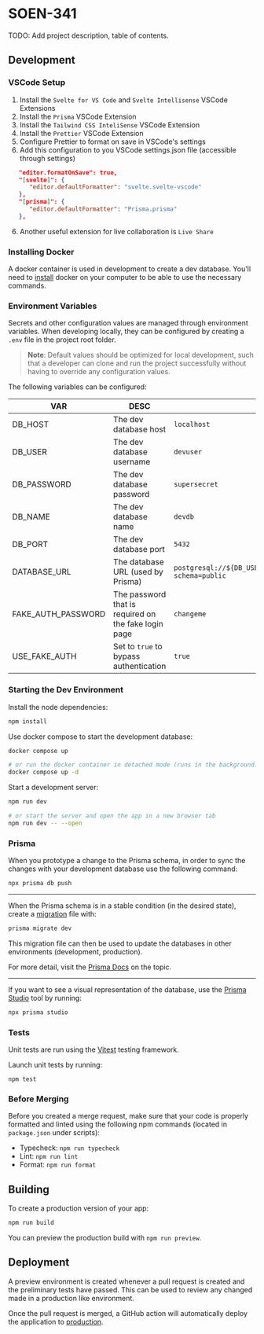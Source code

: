 # SOEN-341

TODO: Add project description, table of contents.

## Development

### VSCode Setup

1. Install the `Svelte for VS Code` and `Svelte Intellisense` VSCode Extensions
2. Install the `Prisma` VSCode Extension
3. Install the `Tailwind CSS InteliSense` VSCode Extension
4. Install the `Prettier` VSCode Extension
5. Configure Prettier to format on save in VSCode's settings
6. Add this configuration to you VSCode settings.json file (accessible through
   settings)

```json
   "editor.formatOnSave": true,
   "[svelte]": {
      "editor.defaultFormatter": "svelte.svelte-vscode"
   },
   "[prisma]": {
      "editor.defaultFormatter": "Prisma.prisma"
   },
```

6. Another useful extension for live collaboration is `Live Share`

### Installing Docker

A docker container is used in development to create a dev database. You'll need
to [install](https://docs.docker.com/desktop/install/windows-install/) docker on
your computer to be able to use the necessary commands.

### Environment Variables

Secrets and other configuration values are managed through environment
variables. When developing locally, they can be configured by creating a `.env`
file in the project root folder.

> **Note**: Default values should be optimized for local development, such that
> a developer can clone and run the project successfully without having to
> override any configuration values.

The following variables can be configured:

| VAR                | DESC                                                 | DEFAULT                                                                                 |
| ------------------ | ---------------------------------------------------- | --------------------------------------------------------------------------------------- |
| DB_HOST            | The dev database host                                | `localhost`                                                                             |
| DB_USER            | The dev database username                            | `devuser`                                                                               |
| DB_PASSWORD        | The dev database password                            | `supersecret`                                                                           |
| DB_NAME            | The dev database name                                | `devdb`                                                                                 |
| DB_PORT            | The dev database port                                | `5432`                                                                                  |
| DATABASE_URL       | The database URL (used by Prisma)                    | `postgresql://${DB_USER}:${DB_PASSWORD}@${DB_HOST}:${DB_PORT}/${DB_NAME}?schema=public` |
| FAKE_AUTH_PASSWORD | The password that is required on the fake login page | `changeme`                                                                              |
| USE_FAKE_AUTH      | Set to `true` to bypass authentication               | `true`                                                                                  |

### Starting the Dev Environment

Install the node dependencies:

```bash
npm install
```

Use docker compose to start the development database:

```bash
docker compose up

# or run the docker container in detached mode (runs in the background)
docker compose up -d
```

Start a development server:

```bash
npm run dev

# or start the server and open the app in a new browser tab
npm run dev -- --open
```

### Prisma

When you prototype a change to the Prisma schema, in order to sync the changes
with your development database use the following command:

```bash
npx prisma db push
```

---

When the Prisma schema is in a stable condition (in the desired state), create a
[migration](https://www.prisma.io/docs/orm/prisma-migrate/getting-started) file
with:

```bash
prisma migrate dev
```

This migration file can then be used to update the databases in other
environments (development, production).

For more detail, visit the
[Prisma Docs](https://www.prisma.io/docs/orm/prisma-migrate/workflows/prototyping-your-schema)
on the topic.

---

If you want to see a visual representation of the database, use the
[Prisma Studio](https://www.prisma.io/docs/orm/tools/prisma-studio) tool by
running:

```bash
npx prisma studio
```

### Tests

Unit tests are run using the [Vitest](https://vitest.dev/) testing framework.

Launch unit tests by running:

```
npm test
```

### Before Merging

Before you created a merge request, make sure that your code is properly
formatted and linted using the following npm commands (located in `package.json`
under scripts):

- Typecheck: `npm run typecheck`
- Lint: `npm run lint`
- Format: `npm run format`

## Building

To create a production version of your app:

```bash
npm run build
```

You can preview the production build with `npm run preview`.

## Deployment

A preview environment is created whenever a pull request is created and the
preliminary tests have passed. This can be used to review any changed made in a
production like environment.

Once the pull request is merged, a GitHub action will automatically deploy the
application to [production](https://soen-341.vercel.app/).
